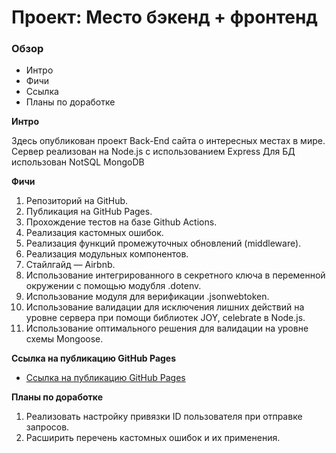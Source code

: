 # Проект: Место бэкенд + фронтенд

### Обзор
* Интро
* Фичи
* Ссылка
* Планы по доработке

**Интро**

Здесь опубликован проект Back-End сайта о интересных местах в мире.
Сервер реализован на Node.js с использованием Express
Для БД использован NotSQL MongoDB

**Фичи**

1. Репозиторий на GitHub.
2. Публикация на GitHub Pages.
3. Прохождение тестов на базе Github Actions.
4. Реализация кастомных ошибок.
5. Реализация функций промежуточных обновлений (middleware).
6. Реализация модульных компонентов.
7. Cтайлгайд — Airbnb.
8. Использование интегрированного в секретного ключа в переменной окружении с помощью модубля .dotenv.
9. Использование модуля для верификации .jsonwebtoken.
10. Использование валидации для исключения лишних действий на уровне сервера при помощи библиотек JOY, celebrate в Node.js.
11. Использование оптимального решения для валидации на уровне схемы Mongoose.


**Ссылка на публикацию GitHub Pages**

* [Ссылка на публикацию GitHub Pages](https://atadrakula.github.io/express-mesto-gha/)

**Планы по доработке**

1. Реализовать настройку привязки ID пользователя при отправке запросов.
2. Расширить перечень кастомных ошибок и их применения.
